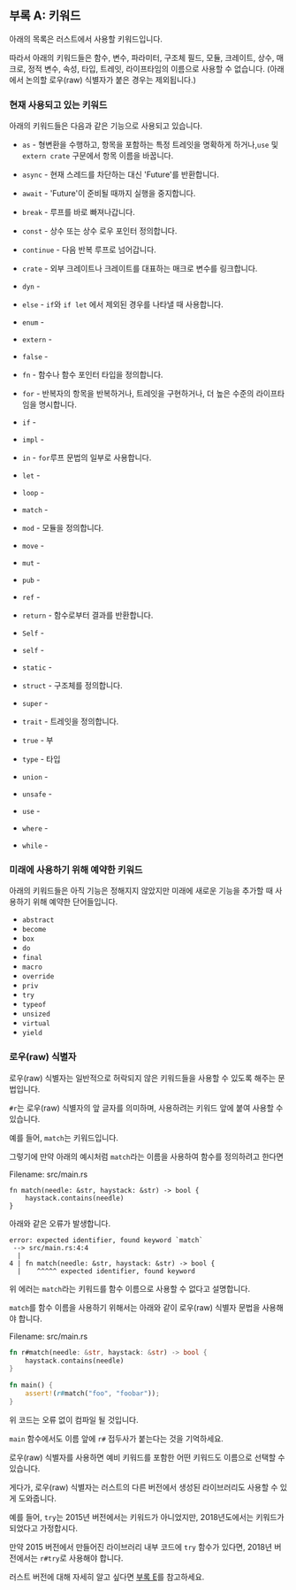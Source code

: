 <!--## Appendix A: Keywords -->
## 부록 A: 키워드
 
<!--The following list contains keywords that are reserved for current or future use by the Rust language-->
아래의 목록은 러스트에서 사용할 키워드입니다.
<!--As such, they cannot be used as identifiers (except as raw identifiers as we’ll discuss in the “[Raw Identifiers][raw-identifiers]” section), including names of functions, variables, parameters, struct fields, modules, crates, constants, macros, static values, attributes, types, traits, or lifetimes.-->
따라서 아래의 키워드들은 함수, 변수, 파라미터, 구조체 필드, 모듈, 크레이트, 상수, 매크로, 정적 변수, 속성, 타입, 트레잇, 라이프타임의 이름으로 사용할 수 없습니다. (아래에서 논의할 로우(raw) 식별자가 붙은 경우는 제외됩니다.)

[raw-identifiers]: #raw-identifiers 
 
<!--### Keywords Currently in Use -->
 ### 현재 사용되고 있는 키워드
 
<!--The following keywords currently have the functionality described.  -->
아래의 키워드들은 다음과 같은 기능으로 사용되고 있습니다.

<!-- * `as` - perform primitive casting, disambiguate the specific trait containing an item, or rename items in `use` and `extern crate` statements-->
* `as` - 형변환을 수행하고, 항목을 포함하는 특정 트레잇을 명확하게 하거나,`use` 및`extern crate` 구문에서 항목 이름을 바꿉니다.
<!-- * `async` - return a `Future` instead of blocking the current thread -->
* `async` - 현재 스레드를 차단하는 대신 'Future'를 반환합니다.
<!--* `await` - suspend execution until the result of a `Future` is ready -->
* `await` - 'Future'이 준비될 때까지 실행을 중지합니다.
<!--* `break` - exit a loop immediately -->
* `break` - 루프를 바로 빠져나갑니다.
<!--* `const` - define constant items or constant raw pointers -->
* `const` - 상수 또는 상수 로우 포인터 정의합니다.
<!-- * `continue` - continue to the next loop iteration -->
* `continue` - 다음 반복 루프로 넘어갑니다.
<!--* `crate` - link an external crate or a macro variable representing the crate in which the macro is defined -->
* `crate` - 외부 크레이트나 크레이트를 대표하는 매크로 변수를 링크합니다.
<!--* `dyn` - dynamic dispatch to a trait object -->
* `dyn` - 
<!--* `else` - fallback for `if` and `if let` control flow constructs  -->
* `else` - `if`와 `if let` 에서 제외된 경우를 나타낼 때 사용합니다.
<!--* `enum` - define an enumeration -->
* `enum` - 
<!--* `extern` - link an external crate, function, or variable -->
* `extern` -
<!--* `false` - Boolean false literal -->
* `false` -
<!--* `fn` - define a function or the function pointer type -->
* `fn` - 함수나 함수 포인터 타입을 정의합니다.
<!--* `for` - loop over items from an iterator, implement a trait, or specify a   higher-ranked lifetime -->
* `for` - 반복자의 항목을 반복하거나, 트레잇을 구현하거나, 더 높은 수준의 라이프타임을 명시합니다.
<!--* `if` - branch based on the result of a conditional expression -->
* `if` -
<!--* `impl` - implement inherent or trait functionality -->
* `impl` -
<!--* `in` - part of `for` loop syntax -->
* `in` - `for`루프 문법의 일부로 사용합니다.
<!--* `let` - bind a variable -->
* `let` -
<!--* `loop` - loop unconditionally -->
* `loop` -
<!--* `match` - match a value to patterns -->
* `match` -
<!--* `mod` - define a module -->
* `mod` - 모듈을 정의합니다.
<!--* `move` - make a closure take ownership of all its captures -->
* `move` - 
<!--* `mut` - denote mutability in references, raw pointers, or pattern bindings -->
* `mut` -
<!--* `pub` - denote public visibility in struct fields, `impl` blocks, or modules -->
* `pub` -
<!--* `ref` - bind by reference -->
* `ref` -
<!--* `return` - return from function -->
* `return` - 함수로부터 결과를 반환합니다.
<!--* `Self` - a type alias for the type we are defining or implementing -->
* `Self` -
<!--* `self` - method subject or current module -->
* `self` - 
<!--* `static` - global variable or lifetime lasting the entire program execution -->
* `static` -
<!--* `struct` - define a structure -->
* `struct` - 구조체를 정의합니다.
<!--* `super` - parent module of the current module -->
* `super` -
<!--* `trait` - define a trait -->
* `trait` - 트레잇을 정의합니다.
<!--* `true` - Boolean true literal -->
* `true` - 부
<!--* `type` - define a type alias or associated type -->
* `type` - 타입
<!--* `union` - define a [union] and is only a keyword when used in a union declaration -->
* `union` -
<!--* `unsafe` - denote unsafe code, functions, traits, or implementations -->
* `unsafe` -
<!--* `use` - bring symbols into scope -->
* `use` -
<!--* `where` - denote clauses that constrain a type -->
* `where` -
<!--* `while` - loop conditionally based on the result of an expression -->
* `while` -

[union]: ../reference/items/unions.html 
 
<!--### Keywords Reserved for Future Use -->
 ### 미래에 사용하기 위해 예약한 키워드
 
<!--The following keywords do not have any functionality but are reserved by Rust for potential future use. -->
아래의 키워드들은 아직 기능은 정해지지 않았지만 미래에 새로운 기능을 추가할 때 사용하기 위해 예약한 단어들입니다.

* `abstract`
* `become`
* `box`
* `do`
* `final`
* `macro`
* `override`
* `priv`
* `try`
* `typeof`
* `unsized`
* `virtual`
* `yield`
 
<!--### Raw Identifiers -->
### 로우(raw) 식별자
 
<!--*Raw identifiers* are the syntax that lets you use keywords where they wouldn’t normally be allowed-->
로우(raw) 식별자는 일반적으로 허락되지 않은 키워드들을 사용할 수 있도록 해주는 문법입니다.
<!--You use a raw identifier by prefixing a keyword with `r#`.  -->
`#r`는 로우(raw) 식별자의 앞 글자를 의미하며, 사용하려는 키워드 앞에 붙여 사용할 수 있습니다.
<!--For example, `match` is a keyword-->
예를 들어, `match`는 키워드입니다.
<!--If you try to compile the following function that uses `match` as its name: -->
 그렇기에 만약 아래의 예시처럼 `match`라는 이름을 사용하여 함수를 정의하려고 한다면
 
<span class="filename">Filename: src/main.rs</span> 
 
```rust,ignore,does_not_compile 
fn match(needle: &str, haystack: &str) -> bool { 
    haystack.contains(needle) 
} 
``` 
<!--you’ll get this error: -->
 아래와 같은 오류가 발생합니다.

```text 
error: expected identifier, found keyword `match` 
 --> src/main.rs:4:4 
  | 
4 | fn match(needle: &str, haystack: &str) -> bool { 
  |    ^^^^^ expected identifier, found keyword 
``` 
<!--The error shows that you can’t use the keyword `match` as the function identifier-->
위 에러는 `match`라는 키워드를 함수 이름으로 사용할 수 없다고 설명합니다.
<!--To use `match` as a function name, you need to use the raw identifier syntax, like this: -->
 `match`를 함수 이름을 사용하기 위해서는 아래와 같이 로우(raw) 식별자 문법을 사용해야 합니다.
 
<span class="filename">Filename: src/main.rs</span> 
 
```rust 
fn r#match(needle: &str, haystack: &str) -> bool { 
    haystack.contains(needle) 
} 
 
fn main() { 
    assert!(r#match("foo", "foobar")); 
} 
``` 
<!--This code will compile without any errors-->
위 코드는 오류 없이 컴파일 될 것입니다.
<!--Note the `r#` prefix on the function name in its definition as well as where the function is called in `main`.  -->
`main` 함수에서도 이름 앞에 `r#` 접두사가 붙는다는 것을 기억하세요.
<!--Raw identifiers allow you to use any word you choose as an identifier, even if that word happens to be a reserved keyword-->
로우(raw) 식별자를 사용하면 예비 키워드를 포함한 어떤 키워드도 이름으로 선택할 수 있습니다.
<!--In addition, raw identifiers allow you to use libraries written in a different Rust edition than your crate uses-->
게다가, 로우(raw) 식별자는 러스트의 다른 버전에서 생성된 라이브러리도 사용할 수 있게 도와줍니다.
<!--For example, `try` isn’t a keyword in the 2015 edition but is in the 2018 edition-->
예를 들어, `try`는 2015년 버전에서는 키워드가 아니었지만, 2018년도에서는 키워드가 되었다고 가정합시다.
<!--If you depend on a library that’s written using the 2015 edition and has a `try` function, you’ll need to use the raw identifier syntax, `r#try` in this case, to call that function from your 2018 edition code-->
만약 2015 버전에서 만들어진 라이브러리 내부 코드에 `try` 함수가 있다면, 2018년 버전에서는 `r#try`로 사용해야 합니다.
<!--See [Appendix E][appendix-e] for more information on editions.  -->
러스트 버전에 대해 자세히 알고 싶다면 [부록 E][appendix-e]를 참고하세요.

[appendix-e]: appendix-05-editions.html 
